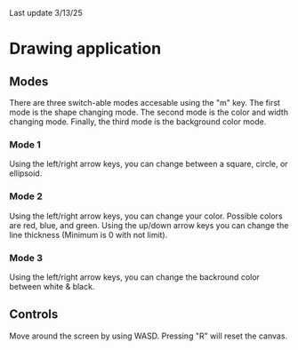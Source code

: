 Last update 3/13/25
# Drawing application
## Modes 
There are three switch-able modes accesable using the "m" key. The first mode is the shape changing mode. The second mode is the color and width changing mode. Finally, the third mode is the background color mode.
### Mode 1
Using the left/right arrow keys, you can change between a square, circle, or ellipsoid.
### Mode 2
Using the left/right arrow keys, you can change your color. Possible colors are red, blue, and green. Using the up/down arrow keys you can change the line thickness (Minimum is 0 with not limit).
### Mode 3
Using the left/right arrow keys, you can change the backround color between white & black.
## Controls
Move around the screen by using WASD. Pressing "R" will reset the canvas.
